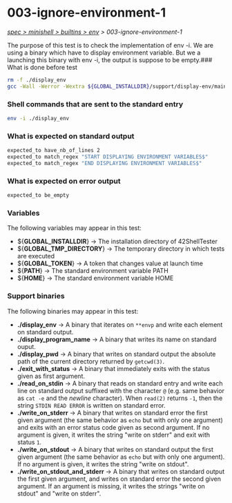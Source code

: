 # 003-ignore-environment-1

*[spec > minishell > builtins > env](..) > 003-ignore-environment-1*

The purpose of this test is to check the implementation of env -i.
We are using a binary which have to display environment variable. But we a launching this binary with env -i, the output is suppose to be empty.### What is done before test

```bash
rm -f ./display_env
gcc -Wall -Werror -Wextra ${GLOBAL_INSTALLDIR}/support/display-env/main.c -o ./display_env

```

### Shell commands that are sent to the standard entry

```bash
env -i ./display_env

```

### What is expected on standard output

```bash
expected_to have_nb_of_lines 2
expected_to match_regex "START DISPLAYING ENVIRONMENT VARIABLES$"
expected_to match_regex "END DISPLAYING ENVIRONMENT VARIABLES$"

```

### What is expected on error output

```bash
expected_to be_empty
```

### Variables

The following variables may appear in this test:

* ${**GLOBAL_INSTALLDIR**} -> The installation directory of 42ShellTester
* ${**GLOBAL_TMP_DIRECTORY**} -> The temporary directory in which tests are executed
* ${**GLOBAL_TOKEN**} -> A token that changes value at launch time
* ${**PATH**} -> The standard environment variable PATH
* ${**HOME**} -> The standard environment variable HOME

### Support binaries

The following binaries may appear in this test:


* **./display_env** -> A binary that iterates on `**envp` and write each element on standard output.
* **./display_program_name** -> A binary that writes its name on standard ouput.
* **./display_pwd** -> A binary that writes on standard output the absolute path of the current directory returned by `getcwd(3)`.
* **./exit_with_status** -> A binary that immediately exits with the status given as first argument.
* **./read_on_stdin** -> A binary that reads on standard entry and write each line on standard output suffixed with the character `@` (e.g. same behavior as `cat -e` and the *newline* character). When `read(2)` returns `-1`, then the string `STDIN READ ERROR` is written on standard error.
* **./write_on_stderr** -> A binary that writes on standard error the first given argument (the same behavior as `echo` but with only one argument) and exits with an error status code given as second argument. If no argument is given, it writes the string "write on stderr" and exit with status `1`.
* **./write_on_stdout** -> A binary that writes on standard output the first given argument (the same behavior as `echo` but with only one argument). If no argument is given, it writes the string "write on stdout".
* **./write_on_stdout_and_stderr** -> A binary that writes on standard output the first given argument, and writes on standard error the second given argument. If an argument is missing, it writes the strings "write on stdout" and "write on stderr".
